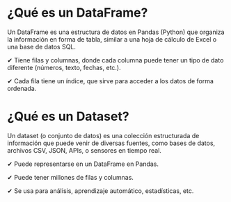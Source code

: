 # ¿Qué es un DataFrame?
Un DataFrame es una estructura de datos en Pandas (Python) que organiza la información en forma de tabla, similar a una hoja de cálculo de Excel o una base de datos SQL.

✔ Tiene filas y columnas, donde cada columna puede tener un tipo de dato diferente (números, texto, fechas, etc.).

✔ Cada fila tiene un índice, que sirve para acceder a los datos de forma ordenada.

# ¿Qué es un Dataset?
Un dataset (o conjunto de datos) es una colección estructurada de información que puede venir de diversas fuentes, como bases de datos, archivos CSV, JSON, APIs, o sensores en tiempo real.

✔ Puede representarse en un DataFrame en Pandas.

✔ Puede tener millones de filas y columnas.

✔ Se usa para análisis, aprendizaje automático, estadísticas, etc.
